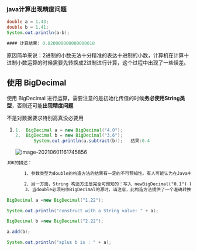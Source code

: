 ### 	java计算出现精度问题

```java
double a = 1.43;
double b = 1.41;
System.out.println(a-b);
```

```java
#### 计算结果: 0.020000000000000018
```



原因简单来说：2进制的小数无法十分精准的表达十进制的小数，计算机在计算十进制小数运算的时候需要先转换成2进制进行计算，这个过程中出现了一些误差。

## 使用 BigDecimal

使用 BigDecimal 进行运算，需要注意的是初始化传值的时候**务必使用String类型**，否则还可能**出现精度问题**

不是对数据要求特别高真没必要用

1. ```java
   1.  BigDecimal a = new BigDecimal("4.0");
   2.  BigDecimal b = new BigDecimal("3.6");
          System.out.println(a.subtract(b));   结果:0.4
   ```


   ![image-20210601161745856](C:\Users\caohan\AppData\Roaming\Typora\typora-user-images\image-20210601161745856.png)

```tex
JDK的描述：

　　　　1、参数类型为double的构造方法的结果有一定的不可预知性。有人可能认为在Java中写入newBigDecimal(0.1)所创建的BigDecimal正好等于 0.1（非标度值 1，其标度为 1），但是它实际上等于0.1000000000000000055511151231257827021181583404541015625。这是因为0.1无法准确地表示为 double（或者说对于该情况，不能表示为任何有限长度的二进制小数）。这样，传入到构造方法的值不会正好等于 0.1（虽然表面上等于该值）。

　　　　2、另一方面，String 构造方法是完全可预知的：写入 newBigDecimal("0.1") 将创建一个 BigDecimal，它正好等于预期的 0.1。因此，比较而言，通常建议优先使用String构造方法。
       3、当double必须用作BigDecimal的源时，请注意，此构造方法提供了一个准确转换；它不提供与以下操作相同的结果：先使用Double.toString(double)方法，然后使用BigDecimal(String)构造方法，将double转换为String。要获取该结果，请使用static valueOf(double)方法。
```

```java
BigDecimal a =new BigDecimal("1.22");

System.out.println("construct with a String value: " + a);

BigDecimal b =new BigDecimal("2.22");

a.add(b);

System.out.println("aplus b is : " + a);
```

